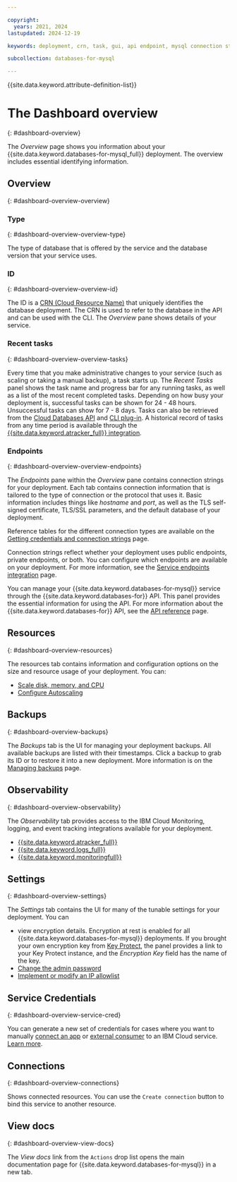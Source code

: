 ```yaml
---

copyright:
  years: 2021, 2024
lastupdated: 2024-12-19

keywords: deployment, crn, task, gui, api endpoint, mysql connection strings, mysql

subcollection: databases-for-mysql

---
```


{{site.data.keyword.attribute-definition-list}}

# The Dashboard overview
{: #dashboard-overview}

The _Overview_ page shows you information about your {{site.data.keyword.databases-for-mysql_full}} deployment. The overview includes essential identifying information.

## Overview
{: #dashboard-overview-overview}

### Type
{: #dashboard-overview-overview-type}

The type of database that is offered by the service and the database version that your service uses.

### ID
{: #dashboard-overview-overview-id}

The ID is a [CRN (Cloud Resource Name)](/docs/account?topic=account-crn) that uniquely identifies the database deployment. The CRN is used to refer to the database in the API and can be used with the CLI. The _Overview_ pane shows details of your service.

### Recent tasks
{: #dashboard-overview-overview-tasks}

Every time that you make administrative changes to your service (such as scaling or taking a manual backup), a task starts up. The _Recent Tasks_ panel shows the task name and progress bar for any running tasks, as well as a list of the most recent completed tasks. Depending on how busy your deployment is, successful tasks can be shown for 24 - 48 hours. Unsuccessful tasks can show for 7 - 8 days. Tasks can also be retrieved from the [Cloud Databases API](https://cloud.ibm.com/apidocs/cloud-databases-api#get-currently-running-tasks-on-a-deployment) and [CLI plug-in](https://cloud.ibm.com/docs/databases-cli-plugin?topic=databases-cli-plugin-cdb-reference#deployment-tasks-list). A historical record of tasks from any time period is available through the [{{site.data.keyword.atracker_full}} integration](/docs/databases-for-mysql?topic=databases-for-mysql-at_events).

### Endpoints
{: #dashboard-overview-overview-endpoints}

The _Endpoints_ pane within the _Overview_ pane contains connection strings for your deployment. Each tab contains connection information that is tailored to the type of connection or the protocol that uses it. Basic information includes things like _hostname_ and _port_, as well as the TLS self-signed certificate, TLS/SSL parameters, and the default database of your deployment.

Reference tables for the different connection types are available on the [Getting credentials and connection strings](/docs/databases-for-mysql?topic=databases-for-mysql-connection-strings) page.

Connection strings reflect whether your deployment uses public endpoints, private endpoints, or both. You can configure which endpoints are available on your deployment. For more information, see the [Service endpoints integration](/docs/databases-for-mysql?topic=cloud-databases-service-endpoints) page.

You can manage your {{site.data.keyword.databases-for-mysql}} service through the {{site.data.keyword.databases-for}} API. This panel provides the essential information for using the API. For more information about the {{site.data.keyword.databases-for}} API, see the [API reference](https://{DomainName}/apidocs/cloud-databases-api) page.

## Resources
{: #dashboard-overview-resources}

The resources tab contains information and configuration options on the size and resource usage of your deployment. You can:

- [Scale disk, memory, and CPU](/docs/databases-for-mysql?topic=databases-for-mysql-resources-scaling)
- [Configure Autoscaling](/docs/databases-for-mysql?topic=databases-for-mysql-autoscaling)

## Backups
{: #dashboard-overview-backups}

The _Backups_ tab is the UI for managing your deployment backups. All available backups are listed with their timestamps. Click a backup to grab its ID or to restore it into a new deployment. More information is on the [Managing backups](/docs/databases-for-mysql?topic=cloud-databases-dashboard-backups) page.

## Observability
{: #dashboard-overview-observability}

The _Observability_ tab provides access to the IBM Cloud Monitoring, logging, and event tracking integrations available for your deployment.
- [{{site.data.keyword.atracker_full}}](/docs/databases-for-mysql?topic=databases-for-mysql-at_events)
- [{{site.data.keyword.logs_full}}](/docs/databases-for-mysql?topic=databases-for-mysql-logging)
- [{{site.data.keyword.monitoringfull}}](/docs/databases-for-mysql?topic=databases-for-mysql-monitoring)

## Settings
{: #dashboard-overview-settings}

The _Settings_ tab contains the UI for many of the tunable settings for your deployment. You can
- view encryption details. Encryption at rest is enabled for all {{site.data.keyword.databases-for-mysql}} deployments. If you brought your own encryption key from [Key Protect](/docs/databases-for-mysql?topic=cloud-databases-key-protect), the panel provides a link to your Key Protect instance, and the _Encryption Key_ field has the name of the key.
- [Change the admin password](/docs/databases-for-mysql?topic=databases-for-mysql-user-management&interface=ui#user-management-set-admin-password-ui)
- [Implement or modify an IP allowlist](/docs/cloud-databases?topic=cloud-databases-allowlisting)

## Service Credentials
{: #dashboard-overview-service-cred}

You can generate a new set of credentials for cases where you want to manually [connect an app](/docs/databases-for-mysql?topic=databases-for-mysql-ibmcloud-app) or [external consumer](/docs/databases-for-mysql?topic=databases-for-mysql-external-app) to an IBM Cloud service. [Learn more](/docs/account?topic=account-service_credentials).

## Connections
{: #dashboard-overview-connections}

Shows connected resources. You can use the `Create connection` button to bind this service to another resource.

## View docs
{: #dashboard-overview-view-docs}

The _View docs_ link from the `Actions` drop list opens the main documentation page for {{site.data.keyword.databases-for-mysql}} in a new tab.
